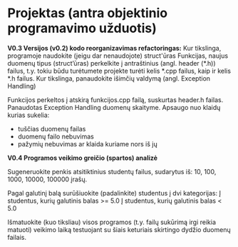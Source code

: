 # Projektas (antra objektinio programavimo užduotis)

**V0.3
Versijos (v0.2) kodo reorganizavimas refactoringas:**
Kur tikslinga, programoje naudokite (jeigu dar nenaudojote) struct'ūras
Funkcijas, naujus duomenų tipus (struct’ūras) perkelkite į antraštinius (angl. header (*.h)) failus, t.y. tokiu būdu turėtumete projekte turėti kelis *.cpp failus, kaip ir kelis *.h failus.
Kur tikslinga, panaudokite išimčių valdymą (angl. Exception Handling)

Funkcijos perkeltos į atskirą funkcijos.cpp failą, suskurtas header.h failas.
Panaudotas Exception Handling duomenų skaityme. Apsaugo nuo klaidų kurias sukelia:
- tuščias duomenų failas
- duomenų failo nebuvimas
- pažymių nebuvimas ar klaida kuriame nors iš jų

**V0.4
Programos veikimo greičio (spartos) analizė**

Sugeneruokite penkis atsitiktinius studentų failus, sudarytus iš: 10, 100, 1000, 10000, 100000 įrašų.

Pagal galutinį balą surūšiuokite (padalinkite) studentus į dvi kategorijas:
Į studentus, kurių galutinis balas >= 5.0
Į studentus, kurių galutinis balas < 5.0

Išmatuokite (kuo tiksliau) visos programos (t.y. failų sukūrimą irgi reikia matuoti) veikimo laiką testuojant su šiais keturiais skirtingo dydžio duomenų failais.
